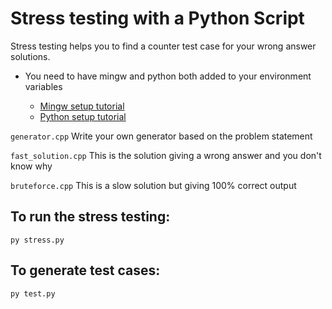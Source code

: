 # Stress testing with a Python Script

Stress testing helps you to find a counter  test case for your wrong answer solutions. 

- You need to have mingw and python both added to your environment variables

  - [Mingw setup tutorial](https://youtu.be/sXW2VLrQ3Bs) 
  - [Python setup tutorial](https://youtu.be/Kn1HF3oD19c)

``generator.cpp`` Write your own generator based on the problem statement

``fast_solution.cpp`` This is the solution giving a wrong answer and you don't know why

``bruteforce.cpp`` This is a slow solution but giving 100% correct output



## To run the stress testing:

``py stress.py``


## To generate test cases: 

``py test.py``
